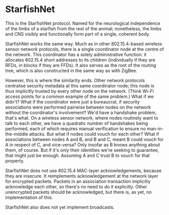 StarfishNet
===========

This is the StarfishNet protocol.  Named for the neurological independence of
the limbs of a starfish from the rest of the animal; nonetheless, the limbs and
CNS visibly and functionally form part of a single, coherent body.

StarfishNet works the same way.  Much as in other 802.15.4-based wireless
sensor network protocols, there is a single coordinator node at the centre of
the network.  This coordinator has a solely administrative function: it
allocates 802.15.4 short addresses to its children (individually if they are
RFDs, in blocks if they are FFDs).  It also serves as the root of the routing
tree, which is also constructed in the same way as with ZigBee.

However, this is where the similarity ends.  Other network protocols centralise
security metadata at this same coordinator node; this node is thus implicitly
trusted by every other node on the network.  (Think Wi-Fi access points for a
common example of the same problem.)  What if we didn't?  What if the
coordinator were just a bureaucrat, if security associations were performed
pairwise between nodes on the network without the coordinator's involvement?
We'd have a handshake problem, that's what.  On a wireless sensor network,
where nodes routinely want to talk to each other, we have a quadratic number of
handshakes being performed, each of which requires manual verification to
ensure no man-in-the-middle attacks.  But what if nodes could vouch for each
other?  What if associations between nodes A and B, and B and C, meant B could
vouch for A in respect of C, and vice-versa?  Only insofar as B knows anything
about them, of course.  But if it's only their identities we're seeking to
guarantee, that might just be enough.  Assuming A and C trust B to vouch for
that property.

StarfishNet does not use 802.15.4 MAC-layer acknowledgements, because they are
insecure.  It reimplements acknowledgement at the network layer for encrypted
packets.  Packets in an association transaction implicitly acknowledge each
other, so there's no need to do it explicitly.  Other unencrypted packets
should be acknowledged, but there is, as yet, no implementation of this.

StarfishNet also does not yet implement broadcasts.
